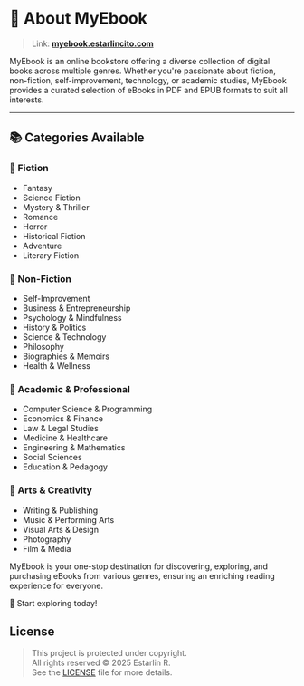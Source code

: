 # 📖 About MyEbook

> Link: [**myebook.estarlincito.com**](https://myebook.estarlincito.com)

MyEbook is an online bookstore offering a diverse collection of digital books across multiple genres. Whether you're passionate about fiction, non-fiction, self-improvement, technology, or academic studies, MyEbook provides a curated selection of eBooks in PDF and EPUB formats to suit all interests.

---

## 📚 Categories Available

### 📖 Fiction

- Fantasy
- Science Fiction
- Mystery & Thriller
- Romance
- Horror
- Historical Fiction
- Adventure
- Literary Fiction

### 📘 Non-Fiction

- Self-Improvement
- Business & Entrepreneurship
- Psychology & Mindfulness
- History & Politics
- Science & Technology
- Philosophy
- Biographies & Memoirs
- Health & Wellness

### 📂 Academic & Professional

- Computer Science & Programming
- Economics & Finance
- Law & Legal Studies
- Medicine & Healthcare
- Engineering & Mathematics
- Social Sciences
- Education & Pedagogy

### 🎨 Arts & Creativity

- Writing & Publishing
- Music & Performing Arts
- Visual Arts & Design
- Photography
- Film & Media

MyEbook is your one-stop destination for discovering, exploring, and purchasing eBooks from various genres, ensuring an enriching reading experience for everyone.

🚀 Start exploring today!

## License

> This project is protected under copyright.  
> All rights reserved © 2025 Estarlin R.  
> See the [LICENSE](../../LICENSE) file for more details.
